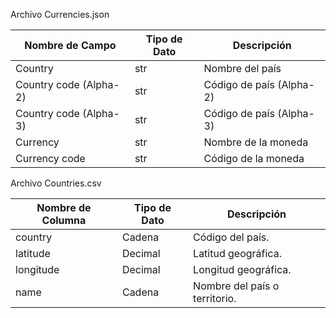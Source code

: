 Archivo Currencies.json

| Nombre de Campo         | Tipo de Dato | Descripción                                            |
|---------------------------|--------------|--------------------------------------------------------|
| Country                   | str          | Nombre del país                                       |
| Country code (Alpha-2)    | str          | Código de país (Alpha-2)                              |
| Country code (Alpha-3)    | str          | Código de país (Alpha-3)                              |
| Currency                  | str          | Nombre de la moneda                                   |
| Currency code             | str          | Código de la moneda                                   |

Archivo Countries.csv

| Nombre de Columna | Tipo de Dato | Descripción                  |
|-------------------|--------------|------------------------------|
| country           | Cadena       | Código del país.             |
| latitude          | Decimal      | Latitud geográfica.          |
| longitude         | Decimal      | Longitud geográfica.         |
| name              | Cadena       | Nombre del país o territorio.|
